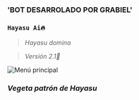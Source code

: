 ### 'BOT DESARROLADO POR GRABIEL'
### `Hayasu Ai🔥`
> *Hayasu domina*

> *Versión 2.1🔮*

![Menú principal](https://files.catbox.moe/efgc46.jpg)

### *Vegeta patrón de Hayasu*